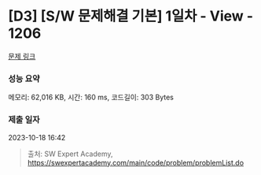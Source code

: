 # [D3] [S/W 문제해결 기본] 1일차 - View - 1206 

[문제 링크](https://swexpertacademy.com/main/code/problem/problemDetail.do?contestProbId=AV134DPqAA8CFAYh) 

### 성능 요약

메모리: 62,016 KB, 시간: 160 ms, 코드길이: 303 Bytes

### 제출 일자

2023-10-18 16:42



> 출처: SW Expert Academy, https://swexpertacademy.com/main/code/problem/problemList.do